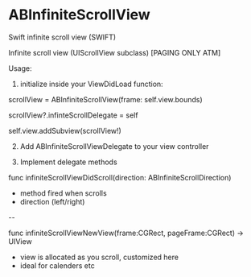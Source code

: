 # ABInfiniteScrollView
Swift infinite scroll view (SWIFT)


Infinite scroll view (UIScrollView subclass) [PAGING ONLY ATM]


Usage:

1. initialize inside your ViewDidLoad function:

scrollView = ABInfiniteScrollView(frame: self.view.bounds)

scrollView?.infinteScrollDelegate = self

self.view.addSubview(scrollView!)




2. Add ABInfiniteScrollViewDelegate to your view controller




3. Implement delegate methods




func infiniteScrollViewDidScroll(direction: ABInfiniteScrollDirection)

* method fired when scrolls
* direction (left/right)

--

func infiniteScrollViewNewView(frame:CGRect, pageFrame:CGRect) -> UIView

* view is allocated as you scroll, customized here
* ideal for calenders etc
